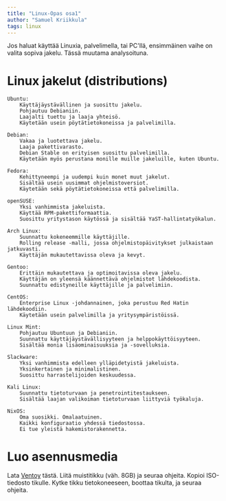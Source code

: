 ```yaml
---
title: "Linux-Opas osa1"
author: "Samuel Kriikkula"
tags: linux
---
```


Jos haluat käyttää Linuxia, palvelimella, tai PC'llä, ensimmäinen vaihe on valita sopiva jakelu.
Tässä muutama analysoituna. 

# Linux jakelut (distributions)


    Ubuntu:
        Käyttäjäystävällinen ja suosittu jakelu.
        Pohjautuu Debianiin.
        Laajalti tuettu ja laaja yhteisö.
        Käytetään usein pöytätietokoneissa ja palvelimilla.

    Debian:
        Vakaa ja luotettava jakelu.
        Laaja pakettivarasto.
        Debian Stable on erityisen suosittu palvelimilla.
        Käytetään myös perustana monille muille jakeluille, kuten Ubuntu.

    Fedora:
        Kehittyneempi ja uudempi kuin monet muut jakelut.
        Sisältää usein uusimmat ohjelmistoversiot.
        Käytetään sekä pöytätietokoneissa että palvelimilla.

    openSUSE:
        Yksi vanhimmista jakeluista.
        Käyttää RPM-pakettiformaattia.
        Suosittu yritystason käytössä ja sisältää YaST-hallintatyökalun.

    Arch Linux:
        Suunnattu kokeneemmille käyttäjille.
        Rolling release -malli, jossa ohjelmistopäivitykset julkaistaan jatkuvasti.
        Käyttäjän mukautettavissa oleva ja kevyt.

    Gentoo:
        Erittäin mukautettava ja optimoitavissa oleva jakelu.
        Käyttäjän on yleensä käännettävä ohjelmistot lähdekoodista.
        Suunnattu edistyneille käyttäjille ja palvelimiin.

    CentOS:
        Enterprise Linux -johdannainen, joka perustuu Red Hatin lähdekoodiin.
        Käytetään usein palvelimilla ja yritysympäristöissä.

    Linux Mint:
        Pohjautuu Ubuntuun ja Debianiin.
        Suunnattu käyttäjäystävällisyyteen ja helppokäyttöisyyteen.
        Sisältää monia lisäominaisuuksia ja -sovelluksia.

    Slackware:
        Yksi vanhimmista edelleen ylläpidetyistä jakeluista.
        Yksinkertainen ja minimalistinen.
        Suosittu harrastelijoiden keskuudessa.

    Kali Linux:
        Suunnattu tietoturvaan ja penetrointitestaukseen.
        Sisältää laajan valikoiman tietoturvaan liittyviä työkaluja.

    NixOS:
        Oma suosikki. Omalaatuinen.
        Kaikki konfiguraatio yhdessä tiedostossa.
        Ei tue yleistä hakemistorakennetta.

# Luo asennusmedia
Lata [Ventoy](https://etcher.balena.io/) tästä. Liitä muistitikku (väh. 8GB) ja seuraa ohjeita.
Kopioi ISO-tiedosto tikulle.
Kytke tikku tietokoneeseen, boottaa tikulta, ja seuraa ohjeita.
